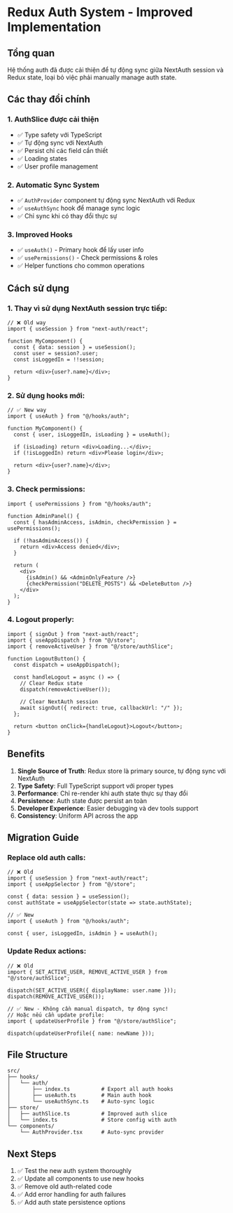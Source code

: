 # Redux Auth System - Improved Implementation

## Tổng quan

Hệ thống auth đã được cải thiện để tự động sync giữa NextAuth session và Redux state, loại bỏ việc phải manually manage auth state.

## Các thay đổi chính

### 1. AuthSlice được cải thiện
- ✅ Type safety với TypeScript
- ✅ Tự động sync với NextAuth  
- ✅ Persist chỉ các field cần thiết
- ✅ Loading states
- ✅ User profile management

### 2. Automatic Sync System
- ✅ `AuthProvider` component tự động sync NextAuth với Redux
- ✅ `useAuthSync` hook để manage sync logic
- ✅ Chỉ sync khi có thay đổi thực sự

### 3. Improved Hooks
- ✅ `useAuth()` - Primary hook để lấy user info
- ✅ `usePermissions()` - Check permissions & roles
- ✅ Helper functions cho common operations

## Cách sử dụng

### 1. Thay vì sử dụng NextAuth session trực tiếp:

```tsx
// ❌ Old way
import { useSession } from "next-auth/react";

function MyComponent() {
  const { data: session } = useSession();
  const user = session?.user;
  const isLoggedIn = !!session;
  
  return <div>{user?.name}</div>;
}
```

### 2. Sử dụng hooks mới:

```tsx
// ✅ New way
import { useAuth } from "@/hooks/auth";

function MyComponent() {
  const { user, isLoggedIn, isLoading } = useAuth();
  
  if (isLoading) return <div>Loading...</div>;
  if (!isLoggedIn) return <div>Please login</div>;
  
  return <div>{user?.name}</div>;
}
```

### 3. Check permissions:

```tsx
import { usePermissions } from "@/hooks/auth";

function AdminPanel() {
  const { hasAdminAccess, isAdmin, checkPermission } = usePermissions();
  
  if (!hasAdminAccess()) {
    return <div>Access denied</div>;
  }
  
  return (
    <div>
      {isAdmin() && <AdminOnlyFeature />}
      {checkPermission("DELETE_POSTS") && <DeleteButton />}
    </div>
  );
}
```

### 4. Logout properly:

```tsx
import { signOut } from "next-auth/react";
import { useAppDispatch } from "@/store";
import { removeActiveUser } from "@/store/authSlice";

function LogoutButton() {
  const dispatch = useAppDispatch();
  
  const handleLogout = async () => {
    // Clear Redux state
    dispatch(removeActiveUser());
    
    // Clear NextAuth session
    await signOut({ redirect: true, callbackUrl: "/" });
  };
  
  return <button onClick={handleLogout}>Logout</button>;
}
```

## Benefits

1. **Single Source of Truth**: Redux store là primary source, tự động sync với NextAuth
2. **Type Safety**: Full TypeScript support với proper types
3. **Performance**: Chỉ re-render khi auth state thực sự thay đổi
4. **Persistence**: Auth state được persist an toàn
5. **Developer Experience**: Easier debugging và dev tools support
6. **Consistency**: Uniform API across the app

## Migration Guide

### Replace old auth calls:

```tsx
// ❌ Old
import { useSession } from "next-auth/react";
import { useAppSelector } from "@/store";

const { data: session } = useSession();
const authState = useAppSelector(state => state.authState);

// ✅ New  
import { useAuth } from "@/hooks/auth";

const { user, isLoggedIn, isAdmin } = useAuth();
```

### Update Redux actions:

```tsx
// ❌ Old
import { SET_ACTIVE_USER, REMOVE_ACTIVE_USER } from "@/store/authSlice";

dispatch(SET_ACTIVE_USER({ displayName: user.name }));
dispatch(REMOVE_ACTIVE_USER());

// ✅ New - Không cần manual dispatch, tự động sync!
// Hoặc nếu cần update profile:
import { updateUserProfile } from "@/store/authSlice";

dispatch(updateUserProfile({ name: newName }));
```

## File Structure

```
src/
├── hooks/
│   └── auth/
│       ├── index.ts          # Export all auth hooks
│       ├── useAuth.ts        # Main auth hook
│       └── useAuthSync.ts    # Auto-sync logic
├── store/
│   ├── authSlice.ts          # Improved auth slice
│   └── index.ts              # Store config with auth
└── components/
    └── AuthProvider.tsx      # Auto-sync provider
```

## Next Steps

1. ✅ Test the new auth system thoroughly
2. ✅ Update all components to use new hooks
3. ✅ Remove old auth-related code
4. ✅ Add error handling for auth failures
5. ✅ Add auth state persistence options
